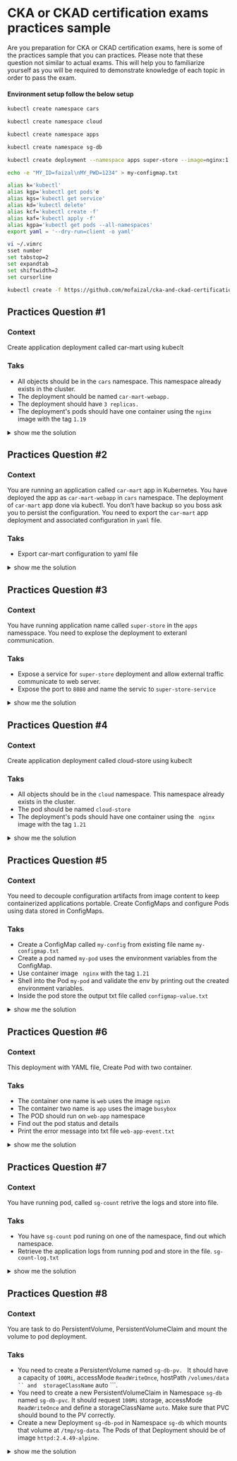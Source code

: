 
# CKA or CKAD certification exams practices sample

Are you preparation for  CKA or CKAD certification exams, here is some of the practices sample that you can practices. Please note that these question not similar to actual exams. This will help you to familiarize yourself as you will be required to demonstrate knowledge of each topic in order to pass the exam.


#### Environment setup follow the below setup

``` bash
kubectl create namespace cars

kubectl create namespace cloud

kubectl create namespace apps 

kubectl create namespace sg-db 

kubectl create deployment --namespace apps super-store --image=nginx:1.21 --replicas=3

echo -e "MY_ID=faizal\nMY_PWD=1234" > my-configmap.txt

alias k='kubectl'
alias kgp='kubectl get pods'e
alias kgs='kubectl get service'
alias kd='kubectl delete'
alias kcf='kubectl create -f'
alias kaf='kubectl apply -f'
alias kgpa='kubectl get pods --all-namespaces'
export yaml = '--dry-run=client -o yaml'

vi ~/.vimrc
sset number
set tabstop=2
set expandtab
set shiftwidth=2
set cursorline

kubectl create -f https://github.com/mofaizal/cka-and-ckad-certification-exams-practices-samp/blob/main/setup/setup.yaml
``` 
## Practices Question #1 

### Context 

Create application deployment called car-mart using kubeclt 

### Taks 
-	All objects should be in the ``` cars ``` namespace. This namespace already exists in the cluster.
-	The deployment should be named ``` car-mart-webapp. ``` 
-	The deployment should have ``` 3 replicas. ``` 
-	The deployment's pods should have one container using the ``` nginx ```  image with the tag ``` 1.19 ``` 

<details><summary> show me the solution </summary>

```bash
kubectl create deployment --namespace cars car-mart-webapp --image=nginx:1.19 --replicas=3
```
</details>


## Practices Question #2

### Context 

You are running an application called ``` car-mart ``` app in Kubernetes. You have deployed the app as ``` car-mart-webapp ``` in ``` cars ``` namespace. The deployment of ``` car-mart ``` app done via kubectl. You don’t have backup so you boss ask you to persist the configuration. You need to export the ``` car-mart ```  app deployment and associated configuration in ``` yaml ``` file. 

### Taks
-	Export car-mart configuration to yaml file

<details><summary> show me the solution </summary>

```bash
kubectl get deployment -n cars car-mart-webapp -o yaml > car-mart-webapp.yaml
```
</details>


## Practices Question #3

### Context 

You have running application name called ``` super-store ``` in the ``` apps ``` namesspace. You need to explose the deployment to exteranl communication. 


### Taks
-	Expose a service for ``` super-store ``` deployment and allow external traffic communicate to web server. 
-	Expose the port to ``` 8080 ``` and name the servic to ``` super-store-service ```

<details><summary> show me the solution </summary>

```bash
kubectl -n apps expose deployment super-store --port=8080 --target-port=80 --name=super-store-service
```
To validate the connectivity is working. you need to connect to the service. if you are going across namespaces, you should use <service-name>.<service-namespace>:<service-port> as the service address. within namespace you dont required to specifiy the service namespace. 

```bash
kubectl run busybox-temp --image=busybox -it --rm --restart=Never -- wget -qO- -T 3 http://super-store-service.apps:8080

OR 

kubectl run busybox-temp -n apps --image=busybox -it --rm --restart=Never -- wget -qO- -T 3 http://super-store-service:8080

```

</details>

## Practices Question #4

### Context 

Create application deployment called cloud-store using kubeclt 

### Taks 
-	All objects should be in the ``` cloud ``` namespace. This namespace already exists in the cluster.
-	The pod should be named ``` cloud-store ```  
-	The deployment's pods should have one container using the ``` nginx```  image with the tag ``` 1.21 ``` 

<details><summary> show me the solution</summary>

```bash
kubectl run -n cloud cloud-store --image=nginx:1.21
```
</details>


## Practices Question #5

### Context 

You need to decouple configuration artifacts from image content to keep containerized applications portable. 
Create ConfigMaps and configure Pods using data stored in ConfigMaps.

### Taks 
-	Create a ConfigMap called ``` my-config ``` from existing file name ``` my-configmap.txt ```
-	Create a pod named ``` my-pod ```  uses the environment variables from the ConfigMap.
-	Use container image  ``` nginx```  with the tag ``` 1.21 ``` 
-   Shell into the Pod ``` my-pod ``` and validate the env by printing out the created environment variables.
-   Inside the pod store the output txt file called ``` configmap-value.txt ``` 

<details><summary> show me the solution</summary>

Create ConfigMap using existing file 
```bash
kubectl create configmap my-config --from-env-file=my-configmap.txt
```
Creat a pod using dry-run and output as a yaml to edit 
```bash
kubectl run my-pod --image=nginx:1.21 --restart=Never -o yaml --dry-run > my-config-pod.yaml
```
use vi editor to edit the file 
```bash
vi my-config-pod.yaml
```
orginal file will look like below 

```yaml
  1 apiVersion: v1           
  2 kind: Pod
  3 metadata:
  4   creationTimestamp: null
  5   labels:
  6     run: my-pod
  7   name: my-pod
  8 spec:
  9   containers:
 10   - image: nginx:1.21
 11     name: my-pod
 12     resources: {}
 13   dnsPolicy: ClusterFirst
 14   restartPolicy: Never
 15 status: {}
```
Edit and add lines 12,13 and 14. The final YAML file should look similar to the following code snippet.

```yaml
apiVersion: v1
kind: Pod
metadata:
  creationTimestamp: null
  labels:
    run: my-pod
  name: my-pod
spec:
  containers:
  - image: nginx:1.21
    name: my-pod
    envFrom:
    - configMapRef:
        name: my-config
    resources: {}
  dnsPolicy: ClusterFirst
  restartPolicy: Never
status: {}
```
Create the Pod using the YAML file.

```bash
kubectl create -f my-config-pod.yaml
```

```bash
kubectl exec my-pod -it -- /bin/sh
env
```
```bash
env > configmap-value.txt
cat configmap-value.txt
exit 
```
</details>


## Practices Question #6

### Context 

This deployment with YAML file, Create Pod with two container. 

### Taks 
-   The container one name is ``` web ``` uses the image ``` ngixn ``` 
-   The container two name is ``` app ``` uses the image ``` busybox ``` 
-   The POD should run on ``` web-app ``` namespace
-   Find out the pod status and details 
-   Print the error message into txt file ``` web-app-event.txt ```


<details><summary> show me the solution</summary>

First check is web-app namespace is there or not. if not Create web-app Namespace 

```bash
kubectl create namespace web-app
```

```bash
kubectl --namespace  web-app run web-app --image=busybox --restart=Never -o yaml --dry-run > app.yaml

```

``` yaml
apiVersion: v1
kind: Pod
metadata:
  creationTimestamp: null
  labels:
    run: web-app
  name: web-app
  namespace: web-app
spec:
  containers:
  - image: ngixn
    name: web
  - image: busybox
    name: app
    resources: {}
  dnsPolicy: ClusterFirst
  restartPolicy: Never
status: {}
```

```bash
kubectl create -f app.yaml

kubectl get pod -n web-app

kubectl delete pod web-app1 -n web-app

kubectl -n web-app get events  > web-app-event.txt

```

</details>


## Practices Question #7

### Context 

You have running pod, called ``` sg-count ``` retrive the logs and store into file. 

### Taks 
-	You have ``` sg-count ``` pod runing on one of the namespace, find out which namespace.
-	Retrieve the application logs from running pod and store in the file. ``` sg-count-log.txt ```   

<details><summary> show me the solution</summary>

```bash
kubectl get pod -n ALL
kubectl logs sg-count -n cloud > sg-count-log.txt
```
</details>

## Practices Question #8

### Context 

You are task to do PersistentVolume, PersistentVolumeClaim and mount the volume to pod deployment. 

### Taks 

-   You need to create a PersistentVolume named ```sg-db-pv. ``` It should have a capacity of `` 100Mi ``, accessMode ``` ReadWriteOnce ```,   hostPath ``` /volumes/data `` and  storageClassName ``` auto ```.
-   You need to create a new PersistentVolumeClaim in Namespace ``` sg-db ``` named ``` sg-db-pvc ```. It should request ``` 100Mi ``` storage, accessMode ``` ReadWriteOnce ``` and define a storageClassName ``` auto ```. Make sure that PVC should bound to the PV correctly.
-   Create a new Deployment ``` sg-db-pod ``` in Namespace ``` sg-db ``` which mounts that volume at ``` /tmp/sg-data ```. The Pods of that Deployment should be of image ``` httpd:2.4.49-alpine ```.

<details><summary> show me the solution</summary>

For more details visit : https://kubernetes.io/docs/tasks/configure-pod-container/configure-persistent-volume-storage/#create-a-persistentvolume 

Create PersistentVolume using Yaml 

```yaml
apiVersion: v1
kind: PersistentVolume
metadata:
  name: sg-db-pv
  namespace: sg-db
  labels:
    type: local
spec:
  storageClassName: auto
  capacity:
    storage: 100Mi
  accessModes:
    - ReadWriteOnce
  hostPath:
    path: "/volumes/data"
```
```bash
kubectl create -f pv.yaml
kubectl get pv
```

``` yaml
apiVersion: v1
kind: PersistentVolumeClaim
metadata:
  name: sg-db-pvc
  namespace: sg-db
spec:
  storageClassName: auto
  accessModes:
    - ReadWriteOnce
  resources:
    requests:
      storage: 100Mi
```
```bash
kubectl create -f pvc.yaml
kubectl get pvc -n sg-db
```

```yaml


```

</details>
